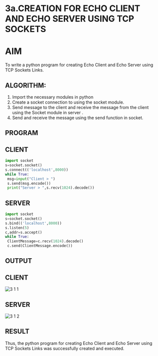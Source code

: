 # 3a.CREATION FOR ECHO CLIENT AND ECHO SERVER USING TCP SOCKETS

# AIM
To write a python program for creating Echo Client and Echo Server using TCP
Sockets Links.
## ALGORITHM:
1. Import the necessary modules in python
2. Create a socket connection to using the socket module.
3. Send message to the client and receive the message from the client using the Socket module in
 server .
4. Send and receive the message using the send function in socket.
## PROGRAM

## CLIENT
```py
import socket
s=socket.socket()
s.connect(('localhost',8000))
while True:
 msg=input("Client > ")
 s.send(msg.encode())
 print("Server > ",s.recv(1024).decode())
```
## SERVER
```py
import socket
s=socket.socket()
s.bind(('localhost',8000))
s.listen(5)
c,addr=s.accept()
while True:
 ClientMessage=c.recv(1024).decode()
 c.send(ClientMessage.encode())
```

## OUTPUT

## CLIENT
![3 1 1](https://github.com/shaikSameerbasha5404/3a.Sockets_Creation_for_Echo_Client_and_Echo_Server/assets/118707756/6e61ea52-8438-47f6-a298-381650e28109)

## SERVER
![3 1 2](https://github.com/shaikSameerbasha5404/3a.Sockets_Creation_for_Echo_Client_and_Echo_Server/assets/118707756/429135a7-62eb-407f-84e7-4848d6f86431)

## RESULT
Thus, the python program for creating Echo Client and Echo Server using TCP Sockets Links 
was successfully created and executed.
